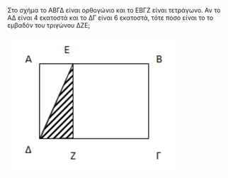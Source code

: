 Στο σχήμα το ΑΒΓΔ είναι ορθογώνιο και το ΕΒΓΖ είναι τετράγωνο. Αν το ΑΔ είναι
4 εκατοστά και το ΔΓ είναι 6 εκατοστά, τότε ποσο είναι το το εμβαδόν του τριγώνου ΔΖΕ;

![](./assets/questions/maths/images/maths_4.png)